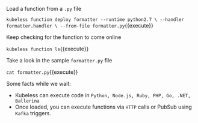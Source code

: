 Load a function from a `.py` file

`kubeless function deploy formatter --runtime python2.7 \
                              --handler formatter.handler \
                              --from-file formatter.py`{{execute}}

Keep checking for the function to come online

`kubeless function ls`{{execute}}

Take a look in the sample `formatter.py` file

`cat formatter.py`{{execute}}

Some facts while we wait: 

- Kubeless can execute code in `Python, Node.js, Ruby, PHP, Go, .NET, Ballerina`
- Once loaded, you can execute functions via `HTTP` calls or PubSub using `Kafka` triggers.